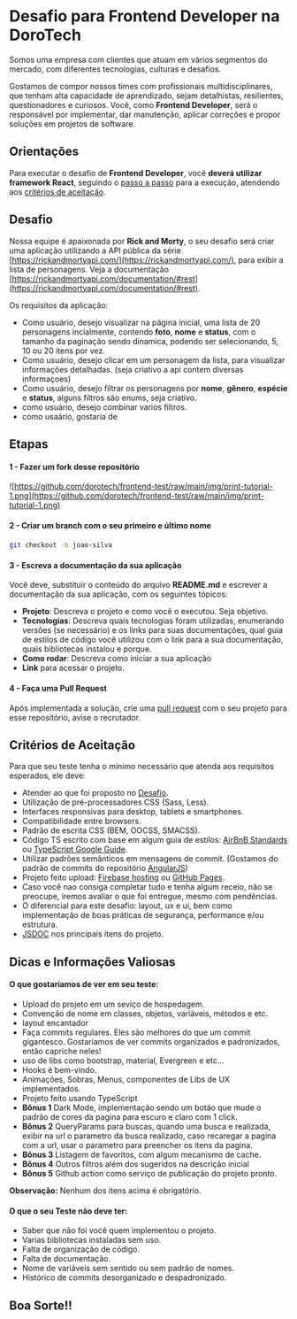 # Desafio para Frontend Developer na DoroTech

Somos uma empresa com clientes que atuam em vários segmentos do mercado, com diferentes tecnologias, culturas e desafios.

Gostamos de compor nossos times com profissionais multidisciplinares, que tenham alta capacidade de aprendizado, sejam detalhistas, resilientes, questionadores e curiosos. 
Você, como **Frontend Developer**, será o responsável por implementar, dar manutenção, aplicar correções e propor soluções em projetos de software.

## Orientações
Para executar o desafio de **Frontend Developer**, você **deverá utilizar framework React**, seguindo o [passo a passo](https://github.com/dorotech/frontend-test#etapas) para a execução, atendendo aos [critérios de aceitação](https://github.com/dorotech/frontend-test#crit%C3%A9rios-de-aceita%C3%A7%C3%A3o).

## Desafio
Nossa equipe é apaixonada por **Rick and Morty**, o seu desafio será criar uma aplicação utilizando a API pública da série [https://rickandmortyapi.com/](https://rickandmortyapi.com/), para exibir a lista de  personagens. 
Veja a documentação [https://rickandmortyapi.com/documentation/#rest](https://rickandmortyapi.com/documentation/#rest).

Os requisitos da aplicação:

- Como usuário, desejo visualizar na página inicial, uma lista de 20 personagens incialmente, contendo **foto**, **nome** e **status**, com o tamanho da paginação sendo dinamica, podendo ser selecionando, 5, 10 ou 20 itens por vez.
- Como usuário, desejo clicar em um personagem da lista, para visualizar informações detalhadas. (seja criativo a api contem diversas informaçoes)
- Como usuário, desejo filtrar os personagens por **nome**, **gênero**, **espécie** e **status**, alguns filtros são enums, seja criativo.
- como usuário, desejo combinar varios filtros.
- como usaário, gostaria de 

## Etapas

#### 1 - Fazer um fork desse repositório

![https://github.com/dorotech/frontend-test/raw/main/img/print-tutorial-1.png](https://github.com/dorotech/frontend-test/raw/main/img/print-tutorial-1.png)


#### 2 - Criar um branch com o seu primeiro e último nome
```bash
git checkout -b joao-silva
```

#### 3 - Escreva a documentação da sua aplicação
Você deve, substituir o conteúdo do arquivo **README.md** e escrever a documentação da sua aplicação, com os seguintes tópicos: 
- **Projeto**: Descreva o projeto e como você o executou. Seja objetivo.
- **Tecnologias**: Descreva quais tecnologias foram utilizadas, enumerando versões (se necessário) e os links para suas documentações,  qual guia de estilos de código você utilizou com o link para a sua documentação, quais bibliotecas instalou e porque.
- **Como rodar**: Descreva como iniciar a sua aplicação
- **Link** para acessar o projeto.

#### 4 - Faça uma Pull Request
Após implementada a solução, crie uma [pull request](https://github.com/dorotech/frontend-test/pulls) com o seu projeto para esse repositório, avise o recrutador.

## Critérios de Aceitação
Para que seu teste tenha o mínimo necessário que atenda aos requisitos esperados, ele deve:
- Atender ao que foi proposto no [Desafio](https://github.com/dorotech/frontend-test#Desafio).
- Utilização de pré-processadores CSS (Sass, Less).
- Interfaces responsivas para desktop, tablets e smartphones.
- Compatibilidade entre browsers.
- Padrão de escrita CSS (BEM, OOCSS, SMACSS).
- Código TS escrito com base em algum guia de estilos: [AirBnB Standards](https://github.com/airbnb/javascript) ou [TypeScript Google Guide](https://google.github.io/styleguide/tsguide.html).
- Utilizar padrões semânticos em mensagens de commit. (Gostamos do padrão de commits do repositório [AngularJS](http://karma-runner.github.io/3.0/dev/git-commit-msg.html))
- Projeto feito upload: [Firebase hosting](https://firebase.google.com/docs/hosting/quickstart?hl=pt-br) ou [GitHub Pages](https://pages.github.com/).
- Caso você nao consiga completar tudo e tenha algum receio, não se preocupe, iremos avaliar o que foi entregue, mesmo com pendências.
- O diferencial para este desafio: layout, ux e ui, bem como implementação de boas práticas de segurança, performance e/ou estrutura.
- [JSDOC](https://jsdoc.app/) nos principais itens do projeto. 


## Dicas e Informações Valiosas

#### O que gostaríamos de ver em seu teste:
- Upload do projeto em um seviço de hospedagem.
- Convenção de nome em classes, objetos, variáveis, métodos e etc.
- layout encantador
- Faça commits regulares. Eles são melhores do que um commit gigantesco. Gostaríamos de ver commits organizados e padronizados, então capriche neles!
- uso de libs como bootstrap, material, Evergreen e etc...
- Hooks é bem-vindo.
- Animações, Sobras, Menus, componentes de Libs de UX implementados. 
- Projeto feito usando TypeScript
- **Bônus 1** Dark Mode, implementação sendo um botão que mude o padrão de cores da pagina para escuro e claro com 1 click. 
- **Bônus 2** QueryParams para buscas, quando uma busca e realizada, exibir na url o parametro da busca realizado, caso recaregar a pagina com a url, usar o parametro para preencher os itens da pagina.
- **Bônus 3** Listagem de favoritos, com algum mecanismo de cache.
- **Bônus 4** Outros filtros além dos sugeridos na descrição inicial
- **Bônus 5** Github action como serviço de publicação do projeto pronto.

**Observação:** Nenhum dos itens acima é obrigatório.

#### O que o seu Teste não deve ter:
- Saber que não foi você quem implementou o projeto.
- Varias bibliotecas instaladas sem uso.
- Falta de organização de código.
- Falta de documentação.
- Nome de variáveis sem sentido ou sem padrão de nomes.
- Histórico de commits desorganizado e despadronizado.

## Boa Sorte!! 

